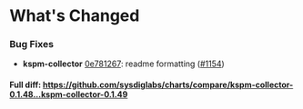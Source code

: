 # What's Changed

### Bug Fixes
- **kspm-collector** [0e781267](https://github.com/sysdiglabs/charts/commit/0e781267813eb79070f28ac2afa22b5c18a80a84): readme formatting ([#1154](https://github.com/sysdiglabs/charts/issues/1154))

#### Full diff: https://github.com/sysdiglabs/charts/compare/kspm-collector-0.1.48...kspm-collector-0.1.49
